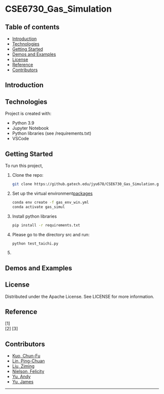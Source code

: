 # CSE6730_Gas_Simulation

## Table of contents
* [Introduction](#introduction)
* [Technologies](#technologies)
* [Getting Started](#getting-started)
* [Demos and Examples](#demos-and-examples)
* [License](#license)
* [Reference](#reference)
* [Contributors](#contributors)
<!-- * [Evaluation and Results](#evaluation-and-results) -->

## Introduction


## Technologies
Project is created with:
* Python 3.9
* Jupyter Notebook
* Python libraries (see /requirements.txt)
* VSCode

## Getting Started
To run this project, 
1. Clone the repo:
    ```sh
    git clone https://github.gatech.edu/jyu678/CSE6730_Gas_Simulation.git
    ```

2. Set up the virtual environment[packages](#technologies)
    ```sh
    conda env create -f gas_env_win.yml
    conda activate gas_simul
    ```

4. Install python libraries
    ```sh
    pip install -r requirements.txt
    ```
5. Please go to the directory src and run:  
    ```sh
    python test_taichi.py
    ```  
6. 

## Demos and Examples

## License
Distributed under the Apache License. See LICENSE for more information.

## Reference 
[1]   
[2] 
[3] 

## Contributors
* [Kuo, Chun-Fu](https://github.gatech.edu/ckuo67)
* [Lin, Ping-Chuan](https://github.gatech.edu/plin302)
* [Liu, Ziming](https://github.gatech.edu/zliu874)
* [Nielson, Felicity](https://github.gatech.edu/Fnielson3)
* [Yu, Andy](https://github.gatech.edu/ayu303)
* [Yu, James](https://github.gatech.edu/jyu678)
---